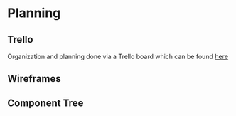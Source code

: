 # Planning

## Trello

Organization and planning done via a Trello board which can be found [here](https://trello.com/invite/b/jV9yjXyh/ATTI1c26f0373e785ae94237e6b86f9a513f610C8CCB/dungeonbox)

## Wireframes

## Component Tree
